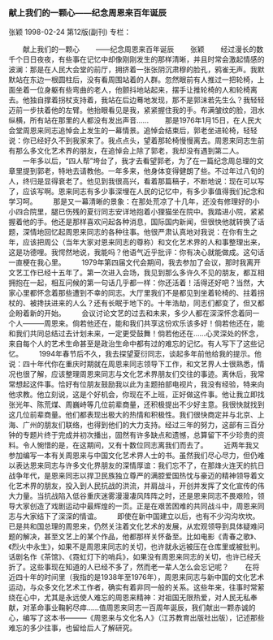 ### 献上我们的一颗心——纪念周恩来百年诞辰
张颖
1998-02-24
第12版(副刊)
专栏：

　　献上我们的一颗心
　　——纪念周恩来百年诞辰
　　张颖
　　经过漫长的数千个日日夜夜，有些事在记忆中却像刚刚发生的那样清晰，并且时常会激起情感的波澜：那是在人民大会堂的前厅，拥挤着一张张阴沉肃穆的脸孔，鸦雀无声。我默默站在东边一根圆柱后，没有看周围站着的人群。忽然眼前有人推过一把轮椅，上面坐着一位身躯有些弯曲的老人，他颤抖地站起来，摆手让推轮椅的人和轮椅离去。他独自撑着拐杖支持着，我站在后边蓦地发现，那不是郭沫若先生么？我轻轻迈前一步扶着他的左臂。他抬眼看见是我，紧紧握住我的手。布满皱纹的脸，泪水纵横，所有站在那里的人都没有发出声音……
　　那是1976年1月15日，在人民大会堂周恩来同志追悼会上发生的一幕情景。追悼会结束后，郭老坐进轮椅，轻轻说：你已经好久不到我家来了。我点点头，望着那轮椅慢慢离去。周恩来同志生前有那么多文化艺术界的朋友，在追悼会上除了郭老，我却没有遇到第二人。
　　一年多以后，“四人帮”垮台了，我才去看望郭老，为了在一篇纪念周总理的文章里提到郭老，特地去请教他。一年多来，他身体变得健朗了些。不过年过八旬的人，终归是显得衰老了。他见到我很高兴，看着那篇稿子，不断地说：现在可以写了，应该写啊。恩来同志有多少事深埋在人民的记忆中，有多少事值得我们纪念和学习呵。
　　那是又一幕清晰的景象：在那处荒凉了十几年，还没有修理好的小小四合院里，腿已伤残的夏衍同志安详地抱着小狸猫坐在院中。我踏进小院，紧紧握着他的手。他还是那样喜欢问起各种消息，国际国内新闻，但很快他就转换了话题，深情地回忆起周恩来同志的各种往事。他很严肃认真地对我说：在你有生之年，应该把周公（当年大家对恩来同志的尊称）和文化艺术界的人和事整理出来，这是功德哩。我愕然地说，我能吗？他语气近乎批评：你有决心就能做成。这句话一直梗在我心里。
　　1979年第四届文代会期间，我去参加了会议，那时我离开文艺工作已经十五年了。第一次进入会场，我见到那么多许久不见的朋友，都互相拥抱在一起，相互问候的第一句话几乎都一样：你还活着！活得还好吧？当然，大家心里都怀念着那些遭到不幸的同志。大厅里我们不是都见到坐着轮椅的、拄着拐杖的、被搀扶进来的人么？还有长眠于地下的。十年浩劫，同志们都变了，但又都企盼着新的开始。
　　会议讨论文艺的过去和未来，多少人都在深深怀念着同一个人———周恩来。倘若他还在，能和我们共享这份欢乐该多好！倘若他还在，能和我们共同总结过去计划未来，一定更受鼓舞！倘若他还在……心灵深处的怀念，来自每个人的艺术生命甚至是政治生命中都有过的难忘的记忆。有人写下了这些记忆。
　　1994年春节后不久，我去探望夏衍同志，谈起多年前他给我的提示。他说：四十年代你在重庆时期就在周恩来同志领导下工作，和文艺界人士很熟悉，情况也很了解，应该整理周恩来同志与文化艺术界朋友们交往的事迹。离休后，我常常想起这件事。恰好有位朋友鼓励我以此为主题拍部电视片，我没有经验，特来向他求教。他立刻说，这是个好机会，你现在不上班，正好做这件事。他让我立即找张光年、陈荒煤、周巍峙等几位前辈商量，还积极提出不少好主意。我很快就找到这几位前辈商量。他们都表现出极大的热情和积极性。我们很快商定并与北京、上海、广州的朋友们联络，也得到他们的大力支持。经过三年的努力，这部有三百分钟的专题片终于完成并初次播出，固然有许多缺点和遗憾，总算留下不少珍贵的资料。令人惋惜的是，在这期间，又有十数位同志离我们而去了。
　　近两年我又参加编写一本有关周恩来与中国文化艺术界人士的书。虽然我们尽心尽力，但仍难以表达恩来同志与许多文化界朋友的深情厚谊：我们忘不了，在那烽火连天的抗日战争年代，是恩来同志以捍卫民族独立尊严的满腔爱国热忱与豪迈的精神领导着文化艺术界的朋友，投入到人民抗战的洪流，并肩战斗，开创并发挥了文化宣传的伟大力量。当抗战陷入低谷重庆迷雾漫漫凄风阵阵之时，还是恩来同志不畏艰险，领导大家创造了戏剧运动中最辉煌的一页。正是在艰苦困难的共同战斗中，周恩来同志与大家结下了深深的情谊。
　　即使在新中国建立以后，也有不少沟沟坎坎。已是共和国总理的周恩来，仍然关注着文化艺术的发展，从宏观领导到具体疑难问题的解决，甚至文艺上的某个作品，他都那样关怀备至。比如电影《青春之歌》、《烈火中永生》，如果不是周恩来同志的关切，也许就永远被压在仓库里或被批判。话剧名作《茶馆》、《霓虹灯下的哨兵》，如果没有周恩来同志的关切，也许已经夭折了。这些事现在知道的人已经不多了，然而老一辈人怎么会忘记呢？
　　在将近四十年的时间里（我指的是1938年至1976年），周恩来同志与新中国的文化艺术运动，与众多文化艺术工作者，确实有着非同一般的关系。这些年来，往事时常萦绕在心中，尤其是永远使人难忘的周恩来精神：对祖国无限热爱，对人民无私奉献，对革命事业鞠躬尽瘁……值周恩来同志一百周年诞辰，我们献出一颗赤诚的心，编写了这本书———《周恩来与文化名人》（江苏教育出版社出版），记述那些难忘的多少往事，也留给后人了解研究。

